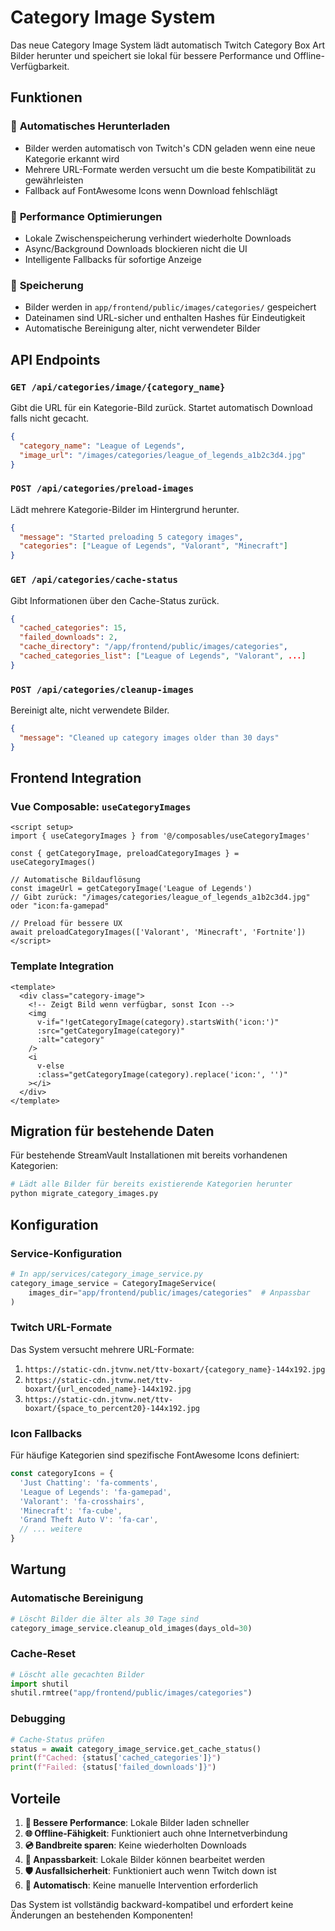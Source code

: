 # Category Image System

Das neue Category Image System lädt automatisch Twitch Category Box Art Bilder herunter und speichert sie lokal für bessere Performance und Offline-Verfügbarkeit.

## Funktionen

### 🎯 **Automatisches Herunterladen**
- Bilder werden automatisch von Twitch's CDN geladen wenn eine neue Kategorie erkannt wird
- Mehrere URL-Formate werden versucht um die beste Kompatibilität zu gewährleisten
- Fallback auf FontAwesome Icons wenn Download fehlschlägt

### 🚀 **Performance Optimierungen**
- Lokale Zwischenspeicherung verhindert wiederholte Downloads
- Async/Background Downloads blockieren nicht die UI
- Intelligente Fallbacks für sofortige Anzeige

### 💾 **Speicherung**
- Bilder werden in `app/frontend/public/images/categories/` gespeichert
- Dateinamen sind URL-sicher und enthalten Hashes für Eindeutigkeit
- Automatische Bereinigung alter, nicht verwendeter Bilder

## API Endpoints

### `GET /api/categories/image/{category_name}`
Gibt die URL für ein Kategorie-Bild zurück. Startet automatisch Download falls nicht gecacht.

```json
{
  "category_name": "League of Legends",
  "image_url": "/images/categories/league_of_legends_a1b2c3d4.jpg"
}
```

### `POST /api/categories/preload-images`
Lädt mehrere Kategorie-Bilder im Hintergrund herunter.

```json
{
  "message": "Started preloading 5 category images",
  "categories": ["League of Legends", "Valorant", "Minecraft"]
}
```

### `GET /api/categories/cache-status`
Gibt Informationen über den Cache-Status zurück.

```json
{
  "cached_categories": 15,
  "failed_downloads": 2,
  "cache_directory": "/app/frontend/public/images/categories",
  "cached_categories_list": ["League of Legends", "Valorant", ...]
}
```

### `POST /api/categories/cleanup-images`
Bereinigt alte, nicht verwendete Bilder.

```json
{
  "message": "Cleaned up category images older than 30 days"
}
```

## Frontend Integration

### Vue Composable: `useCategoryImages`

```vue
<script setup>
import { useCategoryImages } from '@/composables/useCategoryImages'

const { getCategoryImage, preloadCategoryImages } = useCategoryImages()

// Automatische Bildauflösung
const imageUrl = getCategoryImage('League of Legends')
// Gibt zurück: "/images/categories/league_of_legends_a1b2c3d4.jpg" oder "icon:fa-gamepad"

// Preload für bessere UX
await preloadCategoryImages(['Valorant', 'Minecraft', 'Fortnite'])
</script>
```

### Template Integration

```vue
<template>
  <div class="category-image">
    <!-- Zeigt Bild wenn verfügbar, sonst Icon -->
    <img 
      v-if="!getCategoryImage(category).startsWith('icon:')"
      :src="getCategoryImage(category)"
      :alt="category"
    />
    <i 
      v-else
      :class="getCategoryImage(category).replace('icon:', '')"
    ></i>
  </div>
</template>
```

## Migration für bestehende Daten

Für bestehende StreamVault Installationen mit bereits vorhandenen Kategorien:

```bash
# Lädt alle Bilder für bereits existierende Kategorien herunter
python migrate_category_images.py
```

## Konfiguration

### Service-Konfiguration

```python
# In app/services/category_image_service.py
category_image_service = CategoryImageService(
    images_dir="app/frontend/public/images/categories"  # Anpassbar
)
```

### Twitch URL-Formate

Das System versucht mehrere URL-Formate:
1. `https://static-cdn.jtvnw.net/ttv-boxart/{category_name}-144x192.jpg`
2. `https://static-cdn.jtvnw.net/ttv-boxart/{url_encoded_name}-144x192.jpg`
3. `https://static-cdn.jtvnw.net/ttv-boxart/{space_to_percent20}-144x192.jpg`

### Icon Fallbacks

Für häufige Kategorien sind spezifische FontAwesome Icons definiert:

```javascript
const categoryIcons = {
  'Just Chatting': 'fa-comments',
  'League of Legends': 'fa-gamepad',
  'Valorant': 'fa-crosshairs',
  'Minecraft': 'fa-cube',
  'Grand Theft Auto V': 'fa-car',
  // ... weitere
}
```

## Wartung

### Automatische Bereinigung
```python
# Löscht Bilder die älter als 30 Tage sind
category_image_service.cleanup_old_images(days_old=30)
```

### Cache-Reset
```python
# Löscht alle gecachten Bilder
import shutil
shutil.rmtree("app/frontend/public/images/categories")
```

### Debugging
```python
# Cache-Status prüfen
status = await category_image_service.get_cache_status()
print(f"Cached: {status['cached_categories']}")
print(f"Failed: {status['failed_downloads']}")
```

## Vorteile

1. **🚀 Bessere Performance**: Lokale Bilder laden schneller
2. **🌐 Offline-Fähigkeit**: Funktioniert auch ohne Internetverbindung
3. **💿 Bandbreite sparen**: Keine wiederholten Downloads
4. **🎨 Anpassbarkeit**: Lokale Bilder können bearbeitet werden
5. **🛡️ Ausfallsicherheit**: Funktioniert auch wenn Twitch down ist
6. **🔄 Automatisch**: Keine manuelle Intervention erforderlich

Das System ist vollständig backward-kompatibel und erfordert keine Änderungen an bestehenden Komponenten!
